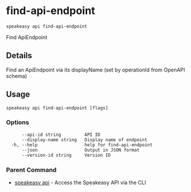 # find-api-endpoint  
`speakeasy api find-api-endpoint`  


Find ApiEndpoint  

## Details

Find an ApiEndpoint via its displayName (set by operationId from OpenAPI schema)

## Usage

```
speakeasy api find-api-endpoint [flags]
```

### Options

```
      --api-id string         API ID
      --display-name string   Display name of endpoint
  -h, --help                  help for find-api-endpoint
      --json                  Output in JSON format
      --version-id string     Version ID
```

### Parent Command

* [speakeasy api](README.md)	 - Access the Speakeasy API via the CLI
